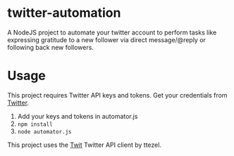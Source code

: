 # twitter-automation
A NodeJS project to automate your twitter account to perform tasks like expressing gratitude to a new follower via direct message/@reply or following back new followers. 

# Usage
This project requires Twitter API keys and tokens. Get your credentials from [Twitter](https://apps.twitter.com/).

1. Add your keys and tokens in automator.js 
2. `npm install`
3. `node automator.js`

This project uses the [Twit](https://github.com/ttezel/twit) Twitter API client by ttezel.
